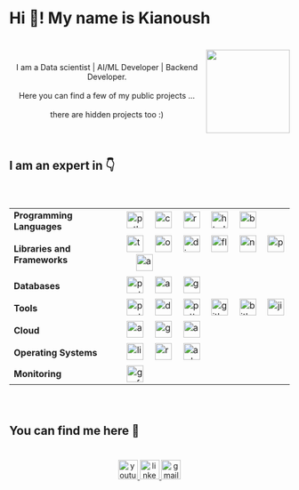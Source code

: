 <h1 align="left">Hi 👋! My name is Kianoush</h1>

###

<br clear="both">

<img align="right" height="150" src="https://media.giphy.com/media/v1.Y2lkPTc5MGI3NjExd2p0bm14eWVkeDl4YmdxMWFubjVydWpyY3R6ZjRnMGY5dmxqaWh3MyZlcD12MV9pbnRlcm5hbF9naWZfYnlfaWQmY3Q9Zw/hpF9R9M1PHN5e5liSx/giphy.gif"  />

###

<p align="center">I am a Data scientist | AI/ML Developer | Backend Developer.<br><br>Here you can find a few of my public projects ...<br><br> there are hidden projects too :)</p>

###

<br clear="both">

<h2 align="left">I am an expert in 👇</h2>

###

<br clear="both">

<div align="center">
  <table>
    <tr>
      <td><strong>Programming Languages</strong></td>
      <td>
        <img src="https://cdn.jsdelivr.net/gh/devicons/devicon/icons/python/python-original.svg" height="30" alt="python logo" />
        <img width="12" />
         <img src="https://cdn.jsdelivr.net/gh/devicons/devicon@latest/icons/cplusplus/cplusplus-original.svg" height="30" alt="c++ logo" />
        <img width="12" />
         <img src="https://cdn.jsdelivr.net/gh/devicons/devicon@latest/icons/react/react-original.svg" height="30" alt="react logo" />
        <img width="12" />
         <img src="https://cdn.jsdelivr.net/gh/devicons/devicon@latest/icons/html5/html5-original.svg" height="30" alt="html5 logo" />
         <img width="12" />
        <img src="https://cdn.jsdelivr.net/gh/devicons/devicon@latest/icons/bash/bash-original.svg" height="30" alt="bash logo" />
      </td>
    </tr>
    <tr>
      <td><strong>Libraries and Frameworks</strong></td>
      <td>
        <img src="https://cdn.jsdelivr.net/gh/devicons/devicon/icons/tensorflow/tensorflow-original.svg" height="30" alt="tensorflow logo" />
        <img width="12" />
        <img src="https://cdn.jsdelivr.net/gh/devicons/devicon@latest/icons/opencv/opencv-original-wordmark.svg" height="30" alt="opencv logo" />
        <img width="12" />
        <img src="https://cdn.jsdelivr.net/gh/devicons/devicon@latest/icons/django/django-plain.svg" height="30" alt="django logo" />
        <img width="12" />
        <img src="https://cdn.jsdelivr.net/gh/devicons/devicon@latest/icons/flask/flask-original-wordmark.svg" height="30" alt="flask logo" />
        <img width="12" />
        <img src="https://cdn.jsdelivr.net/gh/devicons/devicon@latest/icons/numpy/numpy-original.svg" height="30" alt="numpy logo" />
        <img width="12" />
        <img src="https://cdn.jsdelivr.net/gh/devicons/devicon@latest/icons/pandas/pandas-original-wordmark.svg" height="30" alt="pandas logo" />
         <img width="12" />
        <img src="https://cdn.jsdelivr.net/gh/devicons/devicon@latest/icons/anaconda/anaconda-original.svg" height="30" alt="anaconda logo" />
      </td>
    </tr>
    <tr>
      <td><strong>Databases</strong></td>
      <td>
        <img src="https://cdn.jsdelivr.net/gh/devicons/devicon/icons/postgresql/postgresql-original.svg" height="30" alt="postgresql logo" />
        <img width="12" />
        <img src="https://cdn.jsdelivr.net/gh/devicons/devicon@latest/icons/azuresqldatabase/azuresqldatabase-original.svg" height="30" alt="azure sql logo" />
        <img width="12" />
        <img src="https://cdn.jsdelivr.net/gh/devicons/devicon@latest/icons/graphql/graphql-plain.svg" height="30" alt="graphql logo" />
      </td>
    </tr>
    <tr>
      <td><strong>Tools</strong></td>
      <td>
        <img src="https://cdn.jsdelivr.net/gh/devicons/devicon@latest/icons/postman/postman-original.svg" height="30" alt="postman logo" />
        <img width="12" />
        <img src="https://cdn.jsdelivr.net/gh/devicons/devicon/icons/docker/docker-original.svg" height="30" alt="docker logo" />
        <img width="12" />
        <img src="https://cdn.jsdelivr.net/gh/devicons/devicon@latest/icons/putty/putty-original.svg" height="30" alt="putty logo" />
        <img width="12" />
        <img src="https://cdn.jsdelivr.net/gh/devicons/devicon@latest/icons/github/github-original.svg" height="30" alt="github logo" />
        <img width="12" />
        <img src="https://cdn.jsdelivr.net/gh/devicons/devicon@latest/icons/bitbucket/bitbucket-original-wordmark.svg" height="30" alt="bitbucket logo" />
        <img width="12" />
        <img src="https://cdn.jsdelivr.net/gh/devicons/devicon@latest/icons/jira/jira-original-wordmark.svg" height="30" alt="jira logo" />
      </td>
    </tr>
    <tr>
      <td><strong>Cloud</strong></td>
      <td>
        <img src="https://cdn.jsdelivr.net/gh/devicons/devicon/icons/azure/azure-original.svg" height="30" alt="azure logo" />
        <img width="12" />
        <img src="https://cdn.jsdelivr.net/gh/devicons/devicon/icons/googlecloud/googlecloud-original.svg" height="30" alt="googlecloud logo" />
        <img width="12" />
        <img src="https://cdn.jsdelivr.net/gh/devicons/devicon@latest/icons/amazonwebservices/amazonwebservices-original-wordmark.svg" height="30" alt="amazonwebservices logo" />
      </td>
    </tr>
    <tr>
      <td><strong>Operating Systems</strong></td>
      <td>
        <img src="https://cdn.jsdelivr.net/gh/devicons/devicon/icons/linux/linux-original.svg" height="30" alt="linux logo" />
        <img width="12" />
        <img src="https://cdn.jsdelivr.net/gh/devicons/devicon/icons/raspberrypi/raspberrypi-original.svg" height="30" alt="raspberrypi logo" />
        <img width="12" />
        <img src="https://cdn.jsdelivr.net/gh/devicons/devicon/icons/arduino/arduino-original.svg" height="30" alt="arduino logo" />
      </td>
    </tr>
    <tr>
      <td><strong>Monitoring</strong></td>
      <td>
        <img src="https://cdn.jsdelivr.net/gh/devicons/devicon/icons/grafana/grafana-original.svg" height="30" alt="grafana logo" />
      </td>
    </tr>
  </table>
</div>


###

<br clear="both">

<h2 align="left">You can find me here 🤙</h2>

###

<br clear="both">

<div align="center">
  <a href="https://www.youtube.com/@kianoushharatiannejadi5321/videos" target="_blank">
    <img src="https://img.shields.io/static/v1?message=Youtube&logo=youtube&label=&color=FF0000&logoColor=white&labelColor=&style=for-the-badge" height="35" alt="youtube logo"  />
  </a>
  <a href="https://www.linkedin.com/in/kianoush-haratiannejadi/" target="_blank">
    <img src="https://img.shields.io/static/v1?message=LinkedIn&logo=linkedin&label=&color=0077B5&logoColor=white&labelColor=&style=for-the-badge" height="35" alt="linkedin logo"  />
  </a>
  <img src="https://img.shields.io/static/v1?message=haratiank2@gmail.com&logo=gmail&label=&color=611a15&logoColor=white&labelColor=&style=for-the-badge" height="35" alt="gmail logo"  />
</div>

###
